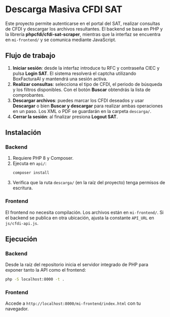 # Descarga Masiva CFDI SAT

Este proyecto permite autenticarse en el portal del SAT, realizar consultas de CFDI y descargar los archivos resultantes. El backend se basa en PHP y la librería **phpcfdi/cfdi-sat-scraper**, mientras que la interfaz se encuentra en `mi-frontend/` y se comunica mediante JavaScript.

## Flujo de trabajo
1. **Iniciar sesión**: desde la interfaz introduce tu RFC y contraseña CIEC y pulsa **Login SAT**. El sistema resolverá el captcha utilizando BoxFacturaAI y mantendrá una sesión activa.
2. **Realizar consultas**: selecciona el tipo de CFDI, el periodo de búsqueda y los filtros disponibles. Con el botón **Buscar** obtendrás la lista de comprobantes.
3. **Descargar archivos**: puedes marcar los CFDI deseados y usar **Descargar** o bien **Buscar y descargar** para realizar ambas operaciones en un paso. Los XML o PDF se guardarán en la carpeta `descarga/`.
4. **Cerrar la sesión**: al finalizar presiona **Logout SAT**.

## Instalación
### Backend
1. Requiere PHP 8 y Composer.
2. Ejecuta en `api/`:
   ```bash
   composer install
   ```
3. Verifica que la ruta `descarga/` (en la raíz del proyecto) tenga permisos de escritura.

### Frontend
El frontend no necesita compilación. Los archivos están en `mi-frontend/`. Si el backend se publica en otra ubicación, ajusta la constante `API_URL` en `js/cfdi-api.js`.

## Ejecución
### Backend
Desde la raíz del repositorio inicia el servidor integrado de PHP para exponer tanto la API como el frontend:
```bash
php -S localhost:8000 -t .
```

### Frontend
Accede a `http://localhost:8000/mi-frontend/index.html` con tu navegador.


